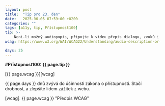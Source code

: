 ```yaml
---
layout: post
title:  "Tip pro 23. den"
date:   2025-06-05 07:59:00 +0200
categories: ""
tags: [a11y, tip, Přístupnost100]
tip: >- 
    Není-li možný audiopopis, připojte k videu přepis dialogu, zvuků i klíčových scén — pomáhá nevidomým i optimalizaci pro vyhledávání.
wcag: https://www.w3.org/WAI/WCAG22/Understanding/audio-description-or-media-alternative-prerecorded

days: 25
---
```

**#Přístupnost100: {{ page.tip }}**

[{{ page.wcag }}][wcag]

{{ page.days }} dnů zvývá do účinnosti zákona o přístupnosti. Stačí drobnost, a zlepšíte lidem zážitek z webu.

[wcag]: {{ page.wcag }} "Předpis WCAG"
